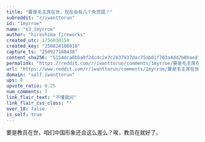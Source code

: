 ```yaml
---
title: "要是毛主席在世，现在会有几个免签国？"
subreddit: "r/iwanttorun"
id: "1myrroe"
name: "t3_1myrroe"
author: "hiroshima_fireworks"
created_utc: 1756030150
created_key: "250824100910"
capture_ts: "250927160438"
content_sha256: "5154dca8bba0f2dcdc2e7c2837937dac75ab01f703a4dd2b0baedff8611eaf7f"
permalink: "https://reddit.com/r/iwanttorun/comments/1myrroe/要是毛主席在世现在会有几个免签国/"
url: "https://www.reddit.com/r/iwanttorun/comments/1myrroe/要是毛主席在世现在会有几个免签国/"
domain: "self.iwanttorun"
ups: 0
upvote_ratio: 0.25
num_comments: 7
link_flair_text: "不懂就问"
link_flair_css_class: ""
over_18: false
is_self: true
---
```


要是教员在世，咱们中国形象还会这么差么？唉，教员在就好了。
